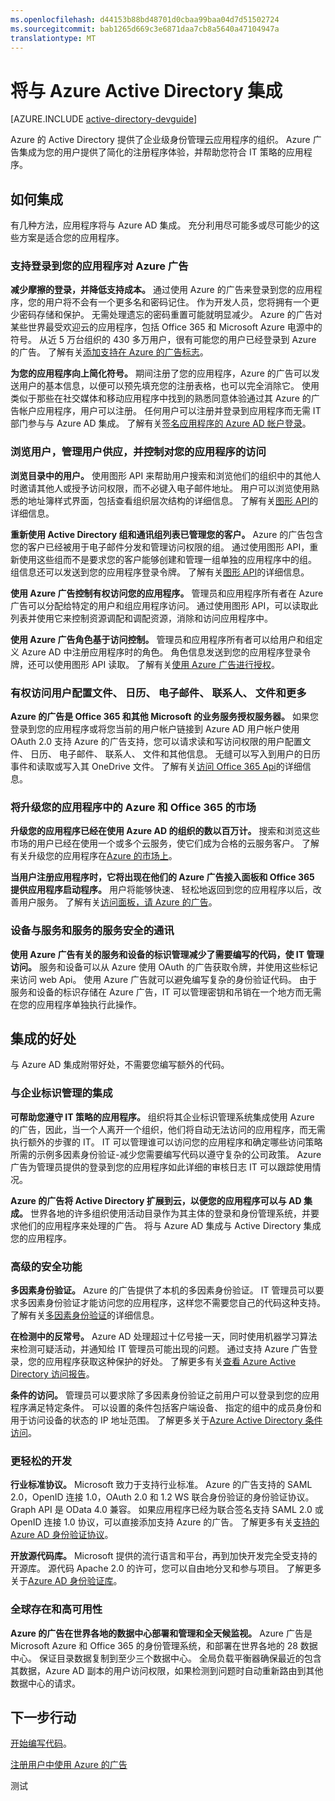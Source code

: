 ```yaml
---
ms.openlocfilehash: d44153b88bd48701d0cbaa99baa04d7d51502724
ms.sourcegitcommit: bab1265d669c3e6871daa7cb8a5640a47104947a
translationtype: MT
---
```

<properties
   pageTitle="如何将与 Azure Active Directory 集成"
   description="好处和资源与 Azure Active Directory 集成指南。"
   services="active-directory"
   documentationCenter="dev-center-name"
   authors="msmbaldwin"
   manager="mbaldwin"
   editor=""/>

<tags
   ms.service="active-directory"
   ms.devlang="na"
   ms.topic="article"
   ms.tgt_pltfrm="na"
   ms.workload="identity"
   ms.date="08/25/2015"
   ms.author="mbaldwin"/>

# 将与 Azure Active Directory 集成

[AZURE.INCLUDE [active-directory-devguide](../../includes/active-directory-devguide.md)]

Azure 的 Active Directory 提供了企业级身份管理云应用程序的组织。  Azure 广告集成为您的用户提供了简化的注册程序体验，并帮助您符合 IT 策略的应用程序。

## 如何集成

有几种方法，应用程序将与 Azure AD 集成。  充分利用尽可能多或尽可能少的这些方案是适合您的应用程序。

### 支持登录到您的应用程序对 Azure 广告

**减少摩擦的登录，并降低支持成本。** 通过使用 Azure 的广告来登录到您的应用程序，您的用户将不会有一个更多名和密码记住。  作为开发人员，您将拥有一个更少密码存储和保护。  无需处理遗忘的密码重置可能就明显减少。  Azure 的广告对某些世界最受欢迎云的应用程序，包括 Office 365 和 Microsoft Azure 电源中的符号。  从近 5 万台组织的 430 多万用户，很有可能您的用户已经登录到 Azure 的广告。  了解有关[添加支持在 Azure 的广告标志](active-directory-authentication-scenarios.md)。

**为您的应用程序向上简化符号。**  期间注册了您的应用程序，Azure 的广告可以发送用户的基本信息，以便可以预先填充您的注册表格，也可以完全消除它。  使用类似于那些在社交媒体和移动应用程序中找到的熟悉同意体验通过其 Azure 的广告帐户应用程序，用户可以注册。  任何用户可以注册并登录到应用程序而无需 IT 部门参与与 Azure AD 集成。  了解有关[签名应用程序的 Azure AD 帐户登录](../mobile-services-how-to-register-active-directory-authentication.md)。

### 浏览用户，管理用户供应，并控制对您的应用程序的访问

**浏览目录中的用户。**  使用图形 API 来帮助用户搜索和浏览他们的组织中的其他人时邀请其他人或授予访问权限，而不必键入电子邮件地址。  用户可以浏览使用熟悉的地址簿样式界面，包括查看组织层次结构的详细信息。  了解有关[图形 API](https://msdn.microsoft.com/library/azure/hh974476.aspx)的详细信息。

**重新使用 Active Directory 组和通讯组列表已管理您的客户。**  Azure 的广告包含您的客户已经被用于电子邮件分发和管理访问权限的组。  通过使用图形 API，重新使用这些组而不是要求您的客户能够创建和管理一组单独的应用程序中的组。  组信息还可以发送到您的应用程序登录令牌。  了解有关[图形 API](https://msdn.microsoft.com/library/azure/hh974476.aspx)的详细信息。

**使用 Azure 广告控制有权访问您的应用程序。**  管理员和应用程序所有者在 Azure 广告可以分配给特定的用户和组应用程序访问。  通过使用图形 API，可以读取此列表并使用它来控制资源调配和调配资源，消除和访问应用程序中。  

**使用 Azure 广告角色基于访问控制。**  管理员和应用程序所有者可以给用户和组定义 Azure AD 中注册应用程序时的角色。  角色信息发送到您的应用程序登录令牌，还可以使用图形 API 读取。  了解有关[使用 Azure 广告进行授权](http://blogs.technet.com/b/ad/archive/2014/12/18/azure-active-directory-now-with-group-claims-and-application-roles.aspx)。

### 有权访问用户配置文件、 日历、 电子邮件、 联系人、 文件和更多

**Azure 的广告是 Office 365 和其他 Microsoft 的业务服务授权服务器。**  如果您登录到您的应用程序或将您当前的用户帐户链接到 Azure AD 用户帐户使用 OAuth 2.0 支持 Azure 的广告支持，您可以请求读和写访问权限的用户配置文件、 日历、 电子邮件、 联系人、 文件和其他信息。  无缝可以写入到用户的日历事件和读取或写入其 OneDrive 文件。  了解有关[访问 Office 365 Api](https://msdn.microsoft.com/office/office365/howto/platform-development-overview)的详细信息。

### 将升级您的应用程序中的 Azure 和 Office 365 的市场

**升级您的应用程序已经在使用 Azure AD 的组织的数以百万计。**  搜索和浏览这些市场的用户已经在使用一个或多个云服务，使它们成为合格的云服务客户。  了解有关升级您的应用程序在[Azure 的市场上](http://azure.microsoft.com/marketplace/partner-program/)。

**当用户注册应用程序时，它将出现在他们的 Azure 广告接入面板和 Office 365 提供应用程序启动程序。**  用户将能够快速、 轻松地返回到您的应用程序以后，改善用户服务。  了解有关[访问面板，请 Azure 的广告](active-directory-saas-access-panel-introduction.md)。

### 设备与服务和服务的服务安全的通讯

**使用 Azure 广告有关的服务和设备的标识管理减少了需要编写的代码，使 IT 管理访问。**  服务和设备可以从 Azure 使用 OAuth 的广告获取令牌，并使用这些标记来访问 web Api。  使用 Azure 广告就可以避免编写复杂的身份验证代码。  由于服务和设备的标识存储在 Azure 广告，IT 可以管理密钥和吊销在一个地方而无需在您的应用程序单独执行此操作。

## 集成的好处

与 Azure AD 集成附带好处，不需要您编写额外的代码。

### 与企业标识管理的集成

**可帮助您遵守 IT 策略的应用程序。**  组织将其企业标识管理系统集成使用 Azure 的广告，因此，当一个人离开一个组织，他们将自动无法访问的应用程序，而无需执行额外的步骤的 IT。  IT 可以管理谁可以访问您的应用程序和确定哪些访问策略所需的示例多因素身份验证-减少您需要编写代码以遵守复杂的公司政策。  Azure 广告为管理员提供的登录到您的应用程序如此详细的审核日志 IT 可以跟踪使用情况。

**Azure 的广告将 Active Directory 扩展到云，以便您的应用程序可以与 AD 集成。**  世界各地的许多组织使用活动目录作为其主体的登录和身份管理系统，并要求他们的应用程序来处理的广告。  将与 Azure AD 集成与 Active Directory 集成您的应用程序。

### 高级的安全功能

**多因素身份验证。**  Azure 的广告提供了本机的多因素身份验证。  IT 管理员可以要求多因素身份验证才能访问您的应用程序，这样您不需要您自己的代码这种支持。  了解有关[多因素身份验证](http://azure.microsoft.com/documentation/services/multi-factor-authentication/)的详细信息。

**在检测中的反常号。**  Azure AD 处理超过十亿号接一天，同时使用机器学习算法来检测可疑活动，并通知给 IT 管理员可能出现的问题。  通过支持 Azure 广告登录，您的应用程序获取这种保护的好处。 了解更多有关[查看 Azure Active Directory 访问报告](active-directory-view-access-usage-reports.md)。

**条件的访问。**  管理员可以要求除了多因素身份验证之前用户可以登录到您的应用程序满足特定条件。  可以设置的条件包括客户端设备、 指定的组中的成员身份和用于访问设备的状态的 IP 地址范围。  了解更多关于[Azure Active Directory 条件访问](https://msdn.microsoft.com/library/azure/dn906873.aspx)。

### 更轻松的开发

**行业标准协议。**  Microsoft 致力于支持行业标准。  Azure 的广告支持的 SAML 2.0，OpenID 连接 1.0，OAuth 2.0 和 1.2 WS 联合身份验证的身份验证协议。  Graph API 是 OData 4.0 兼容。  如果应用程序已经为联合签名支持 SAML 2.0 或 OpenID 连接 1.0 协议，可以直接添加支持 Azure 的广告。  了解更多有关[支持的 Azure AD 身份验证协议](../authentication-protocols.md)。

**开放源代码库。**  Microsoft 提供的流行语言和平台，再到加快开发完全受支持的开源库。  源代码 Apache 2.0 的许可，您可以自由地分叉和参与项目。  了解更多关于[Azure AD 身份验证库](active-directory-authentication-libraries.md)。

### 全球存在和高可用性

**Azure 的广告在世界各地的数据中心部署和管理和全天候监视。**  Azure 广告是 Microsoft Azure 和 Office 365 的身份管理系统，和部署在世界各地的 28 数据中心。  保证目录数据复制到至少三个数据中心。  全局负载平衡器确保最近的包含其数据，Azure AD 副本的用户访问权限，如果检测到问题时自动重新路由到其他数据中心的请求。

## 下一步行动

[开始编写代码](active-directory-developers-guide.md#getting-started)。

[注册用户中使用 Azure 的广告](active-directory-authentication-scenarios.md)

测试
